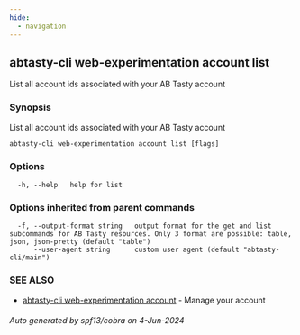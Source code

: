 ```yaml
---
hide:
  - navigation
---
```

## abtasty-cli web-experimentation account list

List all account ids associated with your AB Tasty account

### Synopsis

List all account ids associated with your AB Tasty account

```
abtasty-cli web-experimentation account list [flags]
```

### Options

```
  -h, --help   help for list
```

### Options inherited from parent commands

```
  -f, --output-format string   output format for the get and list subcommands for AB Tasty resources. Only 3 format are possible: table, json, json-pretty (default "table")
      --user-agent string      custom user agent (default "abtasty-cli/main")
```

### SEE ALSO

* [abtasty-cli web-experimentation account](abtasty-cli_web-experimentation_account.md)	 - Manage your account

###### Auto generated by spf13/cobra on 4-Jun-2024
